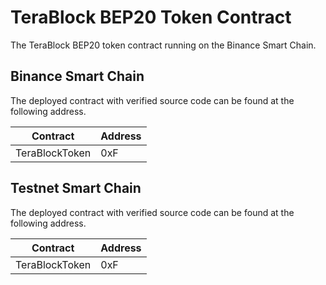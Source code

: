 # TeraBlock BEP20 Token Contract

The TeraBlock BEP20 token contract running on the Binance Smart Chain.

## Binance Smart Chain

The deployed contract with verified source code can be found at the following address.

Contract | Address
---|---
TeraBlockToken | 0xF


## Testnet Smart Chain
The deployed contract with verified source code can be found at the following address.

Contract | Address
---|---
TeraBlockToken | 0xF
